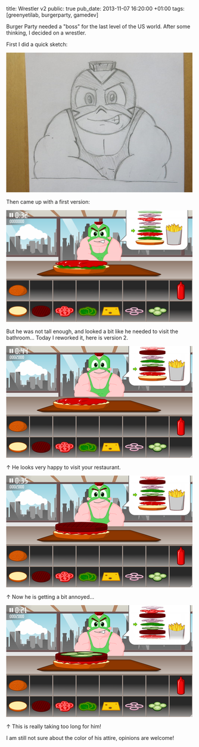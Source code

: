 title: Wrestler v2
public: true
pub_date: 2013-11-07 16:20:00 +01:00
tags: [greenyetilab, burgerparty, gamedev]


Burger Party needed a "boss" for the last level of the US world. After some
thinking, I decided on a wrestler.

First I did a quick sketch:

[![Sketch](thumb-wrestler-sketch.jpg)](wrestler-sketch.jpg)

Then came up with a first version:

[![First version](thumb-wrestler-v1.png)](wrestler-v1.png)

But he was not tall enough, and looked a bit like he needed to visit the
bathroom... Today I reworked it, here is version 2.


[![Happy](thumb-happy.png)](happy.png)

↑ He looks very happy to visit your restaurant.

[![Annoyed](thumb-annoyed.png)](annoyed.png)

↑ Now he is getting a bit annoyed...

[![Angry](thumb-angry.png)](angry.png)

↑ This is really taking too long for him!

I am still not sure about the color of his attire, opinions are welcome!
